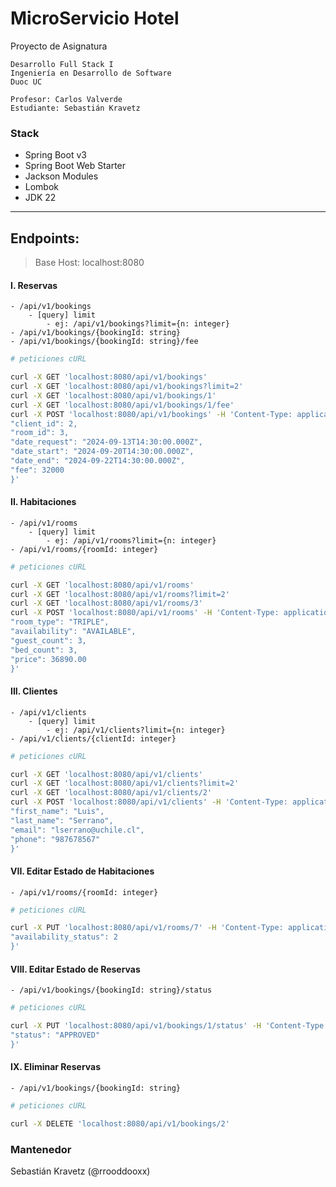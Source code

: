 # MicroServicio Hotel

Proyecto de Asignatura

```
Desarrollo Full Stack I
Ingeniería en Desarrollo de Software
Duoc UC

Profesor: Carlos Valverde
Estudiante: Sebastián Kravetz

```

### Stack

- Spring Boot v3
- Spring Boot Web Starter
- Jackson Modules
- Lombok
- JDK 22

---

## Endpoints:

> Base Host: localhost:8080

#### I. Reservas

    - /api/v1/bookings
        - [query] limit
            - ej: /api/v1/bookings?limit={n: integer}
    - /api/v1/bookings/{bookingId: string}
    - /api/v1/bookings/{bookingId: string}/fee

   ```bash
# peticiones cURL

curl -X GET 'localhost:8080/api/v1/bookings'
curl -X GET 'localhost:8080/api/v1/bookings?limit=2'
curl -X GET 'localhost:8080/api/v1/bookings/1'
curl -X GET 'localhost:8080/api/v1/bookings/1/fee'
curl -X POST 'localhost:8080/api/v1/bookings' -H 'Content-Type: application/json' -d '{
  "client_id": 2,
  "room_id": 3,
  "date_request": "2024-09-13T14:30:00.000Z",
  "date_start": "2024-09-20T14:30:00.000Z",
  "date_end": "2024-09-22T14:30:00.000Z",
  "fee": 32000
}'

```

#### II. Habitaciones

    - /api/v1/rooms
        - [query] limit
            - ej: /api/v1/rooms?limit={n: integer}
    - /api/v1/rooms/{roomId: integer}

   ```bash
# peticiones cURL

curl -X GET 'localhost:8080/api/v1/rooms'
curl -X GET 'localhost:8080/api/v1/rooms?limit=2'
curl -X GET 'localhost:8080/api/v1/rooms/3'
curl -X POST 'localhost:8080/api/v1/rooms' -H 'Content-Type: application/json' -d '{
  "room_type": "TRIPLE",
  "availability": "AVAILABLE",
  "guest_count": 3,
  "bed_count": 3,
  "price": 36890.00
}'

```

#### III. Clientes

    - /api/v1/clients
        - [query] limit
            - ej: /api/v1/clients?limit={n: integer}
    - /api/v1/clients/{clientId: integer}

   ```bash
# peticiones cURL

curl -X GET 'localhost:8080/api/v1/clients'
curl -X GET 'localhost:8080/api/v1/clients?limit=2'
curl -X GET 'localhost:8080/api/v1/clients/2'
curl -X POST 'localhost:8080/api/v1/clients' -H 'Content-Type: application/json' -d '{
  "first_name": "Luis",
  "last_name": "Serrano",
  "email": "lserrano@uchile.cl",
  "phone": "987678567"
}'

```

#### VII. Editar Estado de Habitaciones

    - /api/v1/rooms/{roomId: integer}

   ```bash
# peticiones cURL

curl -X PUT 'localhost:8080/api/v1/rooms/7' -H 'Content-Type: application/json' -d '{
  "availability_status": 2
}'

```

#### VIII. Editar Estado de Reservas

    - /api/v1/bookings/{bookingId: string}/status

   ```bash
# peticiones cURL

curl -X PUT 'localhost:8080/api/v1/bookings/1/status' -H 'Content-Type: application/json' -d '{
  "status": "APPROVED"
}'

```

#### IX. Eliminar Reservas

    - /api/v1/bookings/{bookingId: string}

   ```bash
# peticiones cURL

curl -X DELETE 'localhost:8080/api/v1/bookings/2'

```

### Mantenedor

Sebastián Kravetz (@rrooddooxx)
